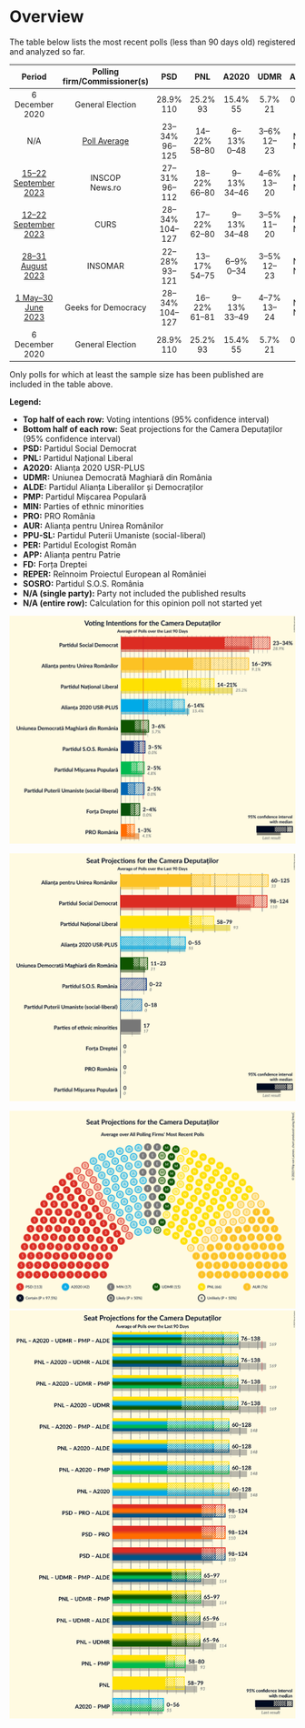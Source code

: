 # Overview

The table below lists the most recent polls (less than 90 days old) registered and analyzed so far.

| Period     | Polling firm/Commissioner(s) | PSD | PNL | A2020 | UDMR | ALDE | PMP | MIN | PRO | AUR | PPU-SL | PER | APP | FD | REPER | SOSRO |
|:----------:|:----------------------------:|:--:|:--:|:--:|:--:|:--:|:--:|:--:|:--:|:--:|:--:|:--:|:--:|:--:|:--:|:--:|
| 6 December 2020 | General Election | 28.9% <br> 110 | 25.2% <br> 93 | 15.4% <br> 55 | 5.7% <br> 21 | 0.0% <br> 0 | 4.8% <br> 0 | 0.0% <br> 17 | 4.1% <br> 0 | 9.1% <br> 33 | 0.0% <br> 0 | 1.2% <br> 0 | 0.0% <br> 0 | 0.0% <br> 0 | 0.0% <br> 0 | 0.0% <br> 0 |
| N/A | [Poll Average](average.html) | 23–34% <br> 96–125 | 14–22% <br> 58–80 | 6–13% <br> 0–48 | 3–6% <br> 12–23 | N/A <br> N/A | 1–5% <br> 0 | N/A <br> 17 | 1–3% <br> 0 | 16–29% <br> 59–125 | 2–5% <br> 0–18 | N/A <br> N/A | N/A <br> N/A | 1–4% <br> 0 | 0–1% <br> 0 | 3–5% <br> 0–22 |
| [15–22 September 2023](2023-09-22-INSCOP.html) | INSCOP <br> News.ro | 27–31% <br> 96–112 | 18–22% <br> 66–80 | 9–13% <br> 34–46 | 4–6% <br> 13–20 | N/A <br> N/A | 1–2% <br> 0 | N/A <br> 17 | 1–2% <br> 0 | 20–25% <br> 72–88 | N/A <br> N/A | N/A <br> N/A | N/A <br> N/A | 1–2% <br> 0 | 0–1% <br> 0 | N/A <br> N/A |
| [12–22 September 2023](2023-09-22-CURS.html) | CURS | 28–34% <br> 104–127 | 17–22% <br> 62–80 | 9–13% <br> 34–48 | 3–5% <br> 11–20 | N/A <br> N/A | 3–5% <br> 0–18 | N/A <br> 17 | 1–3% <br> 0 | 16–20% <br> 58–77 | 3–5% <br> 0–19 | N/A <br> N/A | N/A <br> N/A | N/A <br> N/A | N/A <br> N/A | N/A <br> N/A |
| [28–31 August 2023](2023-08-31-INSOMAR.html) | INSOMAR | 22–28% <br> 93–121 | 13–17% <br> 54–75 | 6–9% <br> 0–34 | 3–5% <br> 12–23 | N/A <br> N/A | 2–4% <br> 0 | N/A <br> 17 | N/A <br> N/A | 24–30% <br> 100–129 | 1–3% <br> 0 | N/A <br> N/A | N/A <br> N/A | 2–4% <br> 0 | N/A <br> N/A | 3–5% <br> 0–22 |
| [1 May–30 June 2023](2023-06-30-GeeksforDemocracy.html) | Geeks for Democracy | 28–34% <br> 104–127 | 16–22% <br> 61–81 | 9–13% <br> 33–49 | 4–7% <br> 13–24 | N/A <br> N/A | N/A <br> N/A | N/A <br> 17 | N/A <br> N/A | 15–21% <br> 57–76 | N/A <br> N/A | N/A <br> N/A | N/A <br> N/A | N/A <br> N/A | N/A <br> N/A | N/A <br> N/A |
| 6 December 2020 | General Election | 28.9% <br> 110 | 25.2% <br> 93 | 15.4% <br> 55 | 5.7% <br> 21 | 0.0% <br> 0 | 4.8% <br> 0 | 0.0% <br> 17 | 4.1% <br> 0 | 9.1% <br> 33 | 0.0% <br> 0 | 1.2% <br> 0 | 0.0% <br> 0 | 0.0% <br> 0 | 0.0% <br> 0 | 0.0% <br> 0 |

Only polls for which at least the sample size has been published are included in the table above.

**Legend:**
+ **Top half of each row:** Voting intentions (95% confidence interval)
+ **Bottom half of each row:** Seat projections for the Camera Deputaților (95% confidence interval)
+ **PSD:** Partidul Social Democrat
+ **PNL:** Partidul Național Liberal
+ **A2020:** Alianța 2020 USR-PLUS
+ **UDMR:** Uniunea Democrată Maghiară din România
+ **ALDE:** Partidul Alianța Liberalilor și Democraților
+ **PMP:** Partidul Mișcarea Populară
+ **MIN:** Parties of ethnic minorities
+ **PRO:** PRO România
+ **AUR:** Alianța pentru Unirea Românilor
+ **PPU-SL:** Partidul Puterii Umaniste (social-liberal)
+ **PER:** Partidul Ecologist Român
+ **APP:** Alianța pentru Patrie
+ **FD:** Forța Dreptei
+ **REPER:** Reînnoim Proiectul European al României
+ **SOSRO:** Partidul S.O.S. România
+ **N/A (single party):** Party not included the published results
+ **N/A (entire row):** Calculation for this opinion poll not started yet


![Graph with voting intentions not yet produced](average.png "Voting Intentions")

![Graph with seats not yet produced](average-seats.png "Seats")

![Graph with seating plan not yet produced](average-seating-plan.png "Seating Plan")
![Graph with coalitions seats not yet produced](average-coalitions-seats.png "Coalitions Seats")
